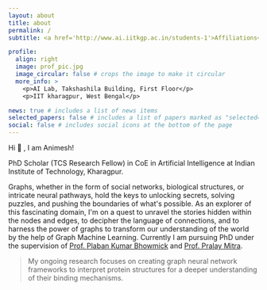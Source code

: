 ```yaml
---
layout: about
title: about
permalink: /
subtitle: <a href='http://www.ai.iitkgp.ac.in/students-1'>Affiliations</a>.

profile:
  align: right
  image: prof_pic.jpg
  image_circular: false # crops the image to make it circular
  more_info: >
    <p>AI Lab, Takshashila Building, First Floor</p>
    <p>IIT kharagpur, West Bengal</p>

news: true # includes a list of news items
selected_papers: false # includes a list of papers marked as "selected={true}"
social: false # includes social icons at the bottom of the page
---
```


Hi :wave: , I am Animesh!

PhD Scholar (TCS Research Fellow) in CoE in Artificial Intelligence at Indian Institute of Technology, Kharagpur. 

Graphs, whether in the form of social networks, biological structures, or intricate neural pathways, hold the keys to unlocking secrets, solving puzzles, and pushing the boundaries of what's possible. As an explorer of this fascinating domain, I'm on a quest to unravel the stories hidden within the nodes and edges, to decipher the language of connections, and to harness the power of graphs to transform our understanding of the world by the help of Graph Machine Learning. Currently I am pursuing PhD under the supervision of [Prof. Plaban Kumar Bhowmick](https://plaban.github.io/) and [Prof. Pralay Mitra](https://cse.iitkgp.ac.in/~pralay/).

> My ongoing research focuses on creating graph neural network frameworks to interpret protein structures for a deeper understanding of their binding mechanisms.
